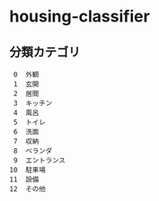 # housing-classifier

## 分類カテゴリ
     0	外観
     1	玄関
     2	居間
     3	キッチン
     4	風呂
     5	トイレ
     6	洗面
     7	収納
     8	ベランダ
     9	エントランス
    10	駐車場
    11	設備
    12	その他
